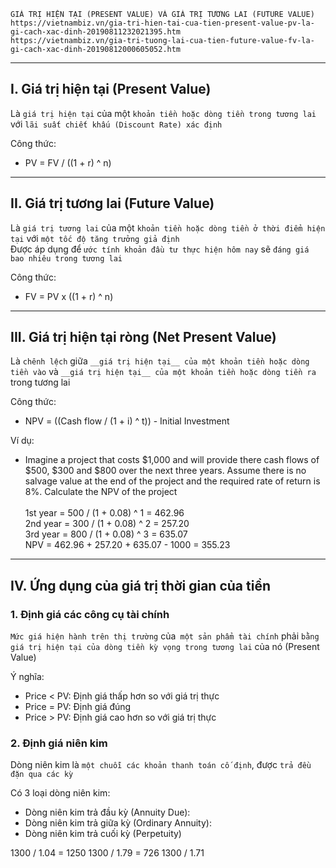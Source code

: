 
    GIÁ TRỊ HIỆN TẠI (PRESENT VALUE) VÀ GIÁ TRỊ TƯƠNG LAI (FUTURE VALUE)
    https://vietnambiz.vn/gia-tri-hien-tai-cua-tien-present-value-pv-la-gi-cach-xac-dinh-20190811232021395.htm
    https://vietnambiz.vn/gia-tri-tuong-lai-cua-tien-future-value-fv-la-gi-cach-xac-dinh-20190812000605052.htm

------------------------------------------------------------------------------------------------------

## I. Giá trị hiện tại (Present Value)
  Là `giá trị hiện tại` của một `khoản tiền hoặc dòng tiền trong tương lai` với `lãi suất chiết khấu (Discount Rate) xác định`

  Công thức:
  - PV = FV / ((1 + r) ^ n)

------------------------------------------------------------------------------------------------------

## II. Giá trị tương lai (Future Value)
  Là `giá trị tương lai` của một `khoản tiền hoặc dòng tiền ở thời điểm hiện tại` với `một tốc độ tăng trưởng giả định` \
  Được áp dụng để `ước tính khoản đầu tư thực hiện hôm nay` sẽ `đáng giá bao nhiêu trong tương lai`

  Công thức:
  - FV = PV x ((1 + r) ^ n)

------------------------------------------------------------------------------------------------------

## III. Giá trị hiện tại ròng (Net Present Value)
  Là `chênh lệch` giữa `__giá trị hiện tại__ của một khoản tiền hoặc dòng tiền vào` và `__giá trị hiện tại__ của một khoản tiền hoặc dòng tiền ra` trong tương lai

  Công thức:
  - NPV = ((Cash flow / (1 + i) ^ t)) - Initial Investment 

  Ví dụ:
  - Imagine a project that costs $1,000 and will provide there cash flows of $500, $300 and $800 over the next three years. Assume there is no salvage value at the end of the project and the required rate of return is 8%. Calculate the NPV of the project \
  \
  1st year = 500 / (1 + 0.08) ^ 1 = 462.96 \
  2nd year = 300 / (1 + 0.08) ^ 2 = 257.20 \
  3rd year = 800 / (1 + 0.08) ^ 3 = 635.07 \
  NPV = 462.96 + 257.20 + 635.07 - 1000 = 355.23

------------------------------------------------------------------------------------------------------

## IV. Ứng dụng của giá trị thời gian của tiền

### 1. Định giá các công cụ tài chính
  `Mức giá hiện hành trên thị trường` của` một sản phẩm tài chính` phải `bằng giá trị hiện tại của dòng tiền kỳ vọng trong tương lai` của nó (Present Value)

  Ý nghĩa:
  - Price < PV: Định giá thấp hơn so với giá trị thực
  - Price = PV: Định giá đúng
  - Price > PV: Định giá cao hơn so với giá trị thực

### 2. Định giá niên kim
  Dòng niên kim là `một chuỗi các khoản thanh toán cố định`, được `trả đều đặn qua các kỳ`

  Có 3 loại dòng niên kim:
  - Dòng niên kim trả đầu kỳ (Annuity Due):
  - Dòng niên kim trả giữa kỳ (Ordinary Annuity):
  - Dòng niên kim trả cuối kỳ (Perpetuity)

  1300 / 1.04 = 1250
  1300 / 1.79 = 726
  1300 / 1.71